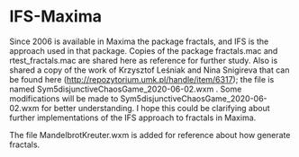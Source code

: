 # IFS-Maxima

Since 2006 is available in Maxima the package fractals, and IFS is the approach used in that package.
Copies of the package fractals.mac and rtest_fractals.mac are shared here as reference for further study.
Also is shared a copy of the work of Krzysztof Leśniak and Nina Snigireva that can be found here (http://repozytorium.umk.pl/handle/item/6317); the file is named Sym5disjunctiveChaosGame_2020-06-02.wxm .
Some modifications will be made to Sym5disjunctiveChaosGame_2020-06-02.wxm for better understanding.
I hope this could be clarifying about further implementations of the IFS approach to fractals in Maxima. 

The file MandelbrotKreuter.wxm is added for reference about how generate fractals.
